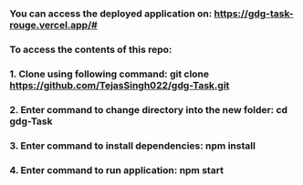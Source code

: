 ### You can access the deployed application on: https://gdg-task-rouge.vercel.app/#
###
### To access the contents of this repo: 
### 1. Clone using following command: **git clone https://github.com/TejasSingh022/gdg-Task.git**
### 2. Enter command to change directory into the new folder: **cd gdg-Task**
### 3. Enter command to install dependencies: **npm install**
### 4. Enter command to run application: **npm start**
